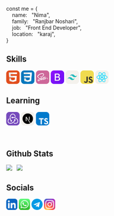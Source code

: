 const me = {<br/>
&nbsp; &nbsp; name: &nbsp; "Nima",<br/>
&nbsp; &nbsp; family: &nbsp; "Ranjbar Noshari",<br/>
&nbsp; &nbsp; job: &nbsp; "Front End Developer",<br/>
&nbsp; &nbsp; location: &nbsp; "karaj",<br/>
  }

  
<h2>Skills</h2>
<p>
<img src="https://raw.githubusercontent.com/nimaranjbarnoshari/nimaranjbarnoshari/53b494aeb89ea3d754a9a7d01cfe5404dca1798b/HTML.svg" width="36" height="36" alt="HTML"/>
<img src="https://raw.githubusercontent.com/nimaranjbarnoshari/nimaranjbarnoshari/cb066466926a0e68d42d92fa3b1c17faadf662a3/CSS.svg" width="36" height="36" alt="CSS"/>
<img src="https://raw.githubusercontent.com/nimaranjbarnoshari/nimaranjbarnoshari/cb066466926a0e68d42d92fa3b1c17faadf662a3/Sass.svg" width="36" height="36" alt="Sass"/>
<img src="https://raw.githubusercontent.com/nimaranjbarnoshari/nimaranjbarnoshari/cb066466926a0e68d42d92fa3b1c17faadf662a3/Bootstrap.svg" width="36" height="36" alt="Bootstrap"/>
<img src="https://raw.githubusercontent.com/nimaranjbarnoshari/nimaranjbarnoshari/cb066466926a0e68d42d92fa3b1c17faadf662a3/TailwindCSS-Light.svg" width="36" height="36" alt="Tailwind"/>
<img src="https://raw.githubusercontent.com/nimaranjbarnoshari/nimaranjbarnoshari/cb066466926a0e68d42d92fa3b1c17faadf662a3/JavaScript.svg" width="36" height="36" alt="JavaScript"/>
<img src="https://raw.githubusercontent.com/nimaranjbarnoshari/nimaranjbarnoshari/cb066466926a0e68d42d92fa3b1c17faadf662a3/React-Light.svg" width="36" height="36" alt="ReactJS"/>
</p>


<h2>Learning</h2>
<p>
<img src="https://raw.githubusercontent.com/nimaranjbarnoshari/nimaranjbarnoshari/cb066466926a0e68d42d92fa3b1c17faadf662a3/Redux.svg" width="36" height="36" alt="Redsux"/>
<img src="https://raw.githubusercontent.com/nimaranjbarnoshari/nimaranjbarnoshari/cb066466926a0e68d42d92fa3b1c17faadf662a3/NextJS-Light.svg" width="36" height="36" alt="NextJ"/>
<img src="https://raw.githubusercontent.com/nimaranjbarnoshari/nimaranjbarnoshari/cb066466926a0e68d42d92fa3b1c17faadf662a3/TypeScript.svg" width="36" height="36" alt="TypeScript"/>
</p>

<br/>

<h2>Github Stats</h2>
<p>
  <img src="https://github-readme-stats.vercel.app/api?username=nimaranjbarnoshari&show_icons=true&theme=radical" height="200"/> &nbsp;
  <img src="https://github-readme-stats.vercel.app/api/top-langs/?username=nimaranjbarnoshari&theme=radical" height="200"/>
</p>

<h2>Socials</h2>
<p>
  <a href="https://www.linkedin.com/in/nima-ranjbar-noshari-724b692b4" target="_blank"><img src="https://raw.githubusercontent.com/nimaranjbarnoshari/nimaranjbarnoshari/5a7ad83a5bc58c6a6232aebb595923521efbf9c4/LinkedIn.svg" width="30" height="30" alt="LinkedIn"/></a>
  <a href="https://wa.me/989214844154" target="_blank"><img src="https://raw.githubusercontent.com/nimaranjbarnoshari/nimaranjbarnoshari/5a7ad83a5bc58c6a6232aebb595923521efbf9c4/whatsapp%20(1).svg" width="30" height="30" alt="Whatsapp"/></a>
  <a href="https://t.me/Nima_R1984" target="_blank"><img src="https://raw.githubusercontent.com/nimaranjbarnoshari/nimaranjbarnoshari/5a7ad83a5bc58c6a6232aebb595923521efbf9c4/telegram.svg" width="30" height="30" alt="Telegram"/></a>
  <a href="https://www.instagram.com/nimaranjbar1984/" target="_blank"><img src="https://raw.githubusercontent.com/nimaranjbarnoshari/nimaranjbarnoshari/5a7ad83a5bc58c6a6232aebb595923521efbf9c4/Instagram.svg" width="30" height="30" alt="LinkedIn"/></a>
</p>






<!--
**nimaranjbarnoshari/nimaranjbarnoshari** is a ✨ _special_ ✨ repository because its `README.md` (this file) appears on your GitHub profile.

Here are some ideas to get you started:

- 🔭 I’m currently working on ...
- 🌱 I’m currently learning ...
- 👯 I’m looking to collaborate on ...
- 🤔 I’m looking for help with ...
- 💬 Ask me about ...
- 📫 How to reach me: ...
- 😄 Pronouns: ...
- ⚡ Fun fact: ...
-->
